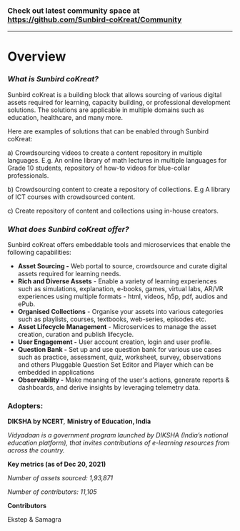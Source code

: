 ### Check out latest community space at https://github.com/Sunbird-coKreat/Community

---

# Overview

### _What is Sunbird coKreat?_

Sunbird coKreat is a building block that allows sourcing of various digital assets required for learning, capacity building, or professional development solutions. The solutions are applicable in multiple domains such as education, healthcare, and many more.

Here are examples of solutions that can be enabled through Sunbird coKreat:

a) Crowdsourcing videos to create a content repository in multiple languages. E.g. An online library of math lectures in multiple languages for Grade 10 students, repository of how-to videos for blue-collar professionals.&#x20;

b) Crowdsourcing content to create a repository of collections. E.g A library of ICT courses with crowdsourced content.&#x20;

c) Create repository of content and collections using in-house creators.

### _What does Sunbird coKreat offer?_

Sunbird coKreat offers embeddable tools and microservices that enable the following capabilities:&#x20;

* **Asset Sourcing  -** Web portal to source, crowdsource and curate digital assets required for learning needs.
* **Rich and Diverse Assets** - Enable a variety of learning experiences such as simulations, explanation, e-books, games, virtual labs, AR/VR experiences using multiple formats - html, videos, h5p, pdf, audios and ePub.
* **Organised Collections** - Organise your assets into various categories such as playlists, courses, textbooks, web-series, episodes etc.
* **Asset Lifecycle Management** - Microservices to manage the asset creation, curation and publish lifecycle.
* **User Engagement -** User account creation, login and user profile.
* **Question Bank -** Set up and use question bank for various use cases such as practice, assessment, quiz, worksheet, survey, observations and others Pluggable Question Set Editor and Player which can be embedded in applications
* **Observability -** Make meaning of the user's actions, generate reports & dashboards, and derive insights by leveraging telemetry data.

### Adopters:&#x20;

**DIKSHA by NCERT**_,_ **Ministry of Education, India**&#x20;

_Vidyadaan is a government program launched by DIKSHA (India’s national education platform), that invites contributions of e-learning resources from across the country._&#x20;

**Key metrics (as of Dec 20, 2021)**&#x20;

_Number of assets sourced: 1,93,871_&#x20;

_Number of contributors: 11,105_

**Contributors**

Ekstep & Samagra
